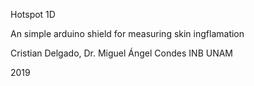 Hotspot 1D

An simple arduino shield for measuring skin ingflamation



Cristian Delgado, Dr. Miguel Ángel Condes INB UNAM


2019
